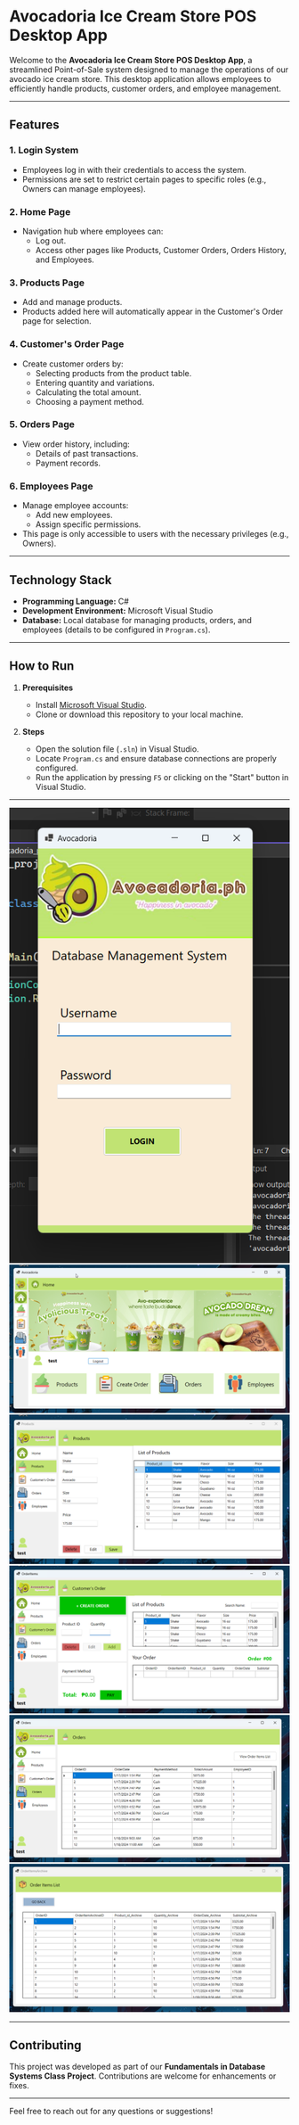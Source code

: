 # Avocadoria Ice Cream Store POS Desktop App

Welcome to the **Avocadoria Ice Cream Store POS Desktop App**, a streamlined Point-of-Sale system designed to manage the operations of our avocado ice cream store. This desktop application allows employees to efficiently handle products, customer orders, and employee management.

---

## Features

### 1. **Login System**
- Employees log in with their credentials to access the system.
- Permissions are set to restrict certain pages to specific roles (e.g., Owners can manage employees).

### 2. **Home Page**
- Navigation hub where employees can:
  - Log out.
  - Access other pages like Products, Customer Orders, Orders History, and Employees.

### 3. **Products Page**
- Add and manage products.
- Products added here will automatically appear in the Customer's Order page for selection.

### 4. **Customer's Order Page**
- Create customer orders by:
  - Selecting products from the product table.
  - Entering quantity and variations.
  - Calculating the total amount.
  - Choosing a payment method.

### 5. **Orders Page**
- View order history, including:
  - Details of past transactions.
  - Payment records.

### 6. **Employees Page**
- Manage employee accounts:
  - Add new employees.
  - Assign specific permissions.
- This page is only accessible to users with the necessary privileges (e.g., Owners).

---

## Technology Stack

- **Programming Language:** C#
- **Development Environment:** Microsoft Visual Studio
- **Database:** Local database for managing products, orders, and employees (details to be configured in `Program.cs`).

---

## How to Run

1. **Prerequisites**
   - Install [Microsoft Visual Studio](https://visualstudio.microsoft.com/).
   - Clone or download this repository to your local machine.

2. **Steps**
   - Open the solution file (`.sln`) in Visual Studio.
   - Locate `Program.cs` and ensure database connections are properly configured.
   - Run the application by pressing `F5` or clicking on the "Start" button in Visual Studio.

---

![image](images/login.png)
![image](images/home.png)
![image](images/products.png)
![image](images/order.png)
![image](images/order_list.png)
![image](images/order_hist.png)

---

## Contributing
This project was developed as part of our **Fundamentals in Database Systems Class Project**. Contributions are welcome for enhancements or fixes.

---

Feel free to reach out for any questions or suggestions!
